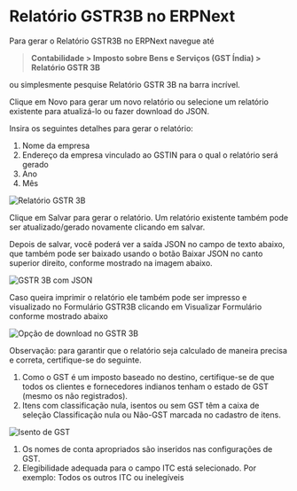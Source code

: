 # Relatório GSTR3B no ERPNext



Para gerar o Relatório GSTR3B no ERPNext navegue até



> 
> **Contabilidade > Imposto sobre Bens e Serviços (GST Índia) > Relatório GSTR 3B**
> 
> 
> 


ou simplesmente pesquise Relatório GSTR 3B na barra incrível.


Clique em Novo para gerar um novo relatório ou selecione um relatório existente para atualizá-lo ou fazer download do JSON.


Insira os seguintes detalhes para gerar o relatório:


1. Nome da empresa
2. Endereço da empresa vinculado ao GSTIN para o qual o relatório será gerado
3. Ano
4. Mês


![Relatório GSTR 3B](/files/gstr-3b-input.png)


Clique em Salvar para gerar o relatório. Um relatório existente também pode ser atualizado/gerado novamente clicando em salvar.


Depois de salvar, você poderá ver a saída JSON no campo de texto abaixo, que também pode ser baixado usando o botão Baixar JSON no canto superior direito, conforme mostrado na imagem abaixo.


![GSTR 3B com JSON](/files/gstr-3b-report.png)


Caso queira imprimir o relatório ele também pode ser impresso e visualizado no Formulário GSTR3B clicando em Visualizar Formulário conforme mostrado abaixo


![Opção de download no GSTR 3B](/files/gstr-3b-download.png)


Observação: para garantir que o relatório seja calculado de maneira precisa e correta, certifique-se do seguinte.


1. Como o GST é um imposto baseado no destino, certifique-se de que todos os clientes e fornecedores indianos tenham o estado de GST (mesmo os não registrados).
2. Itens com classificação nula, isentos ou sem GST têm a caixa de seleção Classificação nula ou Não-GST marcada no cadastro de itens.


![Isento de GST](/files/gst-item.png)


1. Os nomes de conta apropriados são inseridos nas configurações de GST.
2. Elegibilidade adequada para o campo ITC está selecionado. Por exemplo: Todos os outros ITC ou inelegíveis



